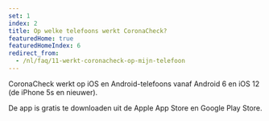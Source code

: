 ```yaml
---
set: 1
index: 2
title: Op welke telefoons werkt CoronaCheck? 
featuredHome: true
featuredHomeIndex: 6
redirect_from: 
  - /nl/faq/11-werkt-coronacheck-op-mijn-telefoon
---
```

CoronaCheck werkt op iOS en Android-telefoons vanaf Android 6 en iOS 12 (de iPhone 5s en nieuwer). 

De app is gratis te downloaden uit de Apple App Store en Google Play Store.
